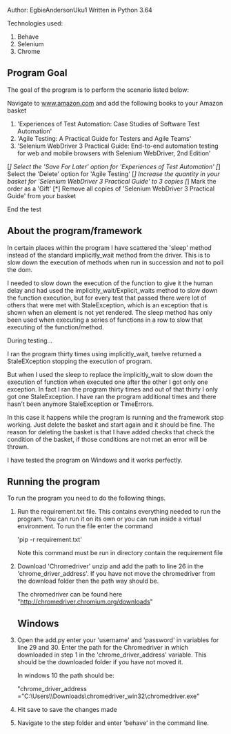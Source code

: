 Author: EgbieAndersonUku1
Written in Python 3.64

Technologies used:

1) Behave
2) Selenium
3) Chrome


Program Goal
-------------

The goal of the program is to perform the scenario listed below:

Navigate to www.amazon.com and add the following books to your Amazon basket

1. 'Experiences of Test Automation: Case Studies of Software Test Automation'
2. 'Agile Testing: A Practical Guide for Testers and Agile Teams'
3. 'Selenium WebDriver 3 Practical Guide: End-to-end automation testing for web and mobile browsers
    with Selenium WebDriver, 2nd Edition'

[*] Select the 'Save For Later' option for 'Experiences of Test Automation'
[*] Select the 'Delete' option for 'Agile Testing'
[*] Increase the quantity in your basket for 'Selenium WebDriver 3 Practical Guide' to 3 copies
[*] Mark the order as a 'Gift'
[*] Remove all copies of 'Selenium WebDriver 3 Practical Guide' from your basket

End the test


About the program/framework
-----------------

In certain places within the program I have scattered the 'sleep' method instead of the standard 
implicitly_wait method from the driver. This is to slow down the execution of methods when run in
succession and not to poll the dom.

I needed to slow down the execution of the function to give it the human delay and had 
used the implicitly_wait/Explicit_waits method to slow down the function execution,
but for every test that passed there were lot of others that were met with StaleException, 
which is an exception that is shown when an element is not yet rendered. The sleep method has 
only been used when executing a series of functions in a row to slow that executing of the function/method.

During testing...

I ran the program thirty times using implicitly_wait, twelve returned a StaleEXception 
stopping the execution of program. 

But when I used the sleep to replace the implicitly_wait to slow down the execution of function 
when executed one after the other I got only one exception. In fact I ran the program 
thirty times and out of that thirty I only got one StaleException. I have ran the program
additional times and there hasn't been anymore StaleException or TimeErrors.

In this case it happens while the program is running and the framework stop working. Just delete 
the basket and start again and it should be fine. The reason for deleting the basket is that I have
added checks that check the condition of the basket, if those conditions are not met an error will
be thrown.

I have tested the program on Windows and it works perfectly.


Running the program
-----------------------

To run the program you need to do the following things.

1) Run the requirement.txt file. This contains everything needed to run the program. 
   You can run it on its own or you can run inside a virtual environment. 
   To run the file enter the command 
   
   'pip -r requirement.txt'
    
    Note this command must be run in directory contain the requirement file


2) Download 'Chromedriver' unzip and add the path to line 26 in the 'chrome_driver_address'. 
   If you have not move the chromedriver from the download folder then the path way should be. 
   
   The chromedriver can be found here "http://chromedriver.chromium.org/downloads"
   
   Windows
   ---------
   
   
3) Open the add.py enter your 'username' and 'password' in variables for line 29 and 30. Enter the path for 
   the Chromedriver in which downloaded in step 1 in the 'chrome_driver_address' variable. 
   This should be the downloaded folder if you have not moved it. 
   
   In windows 10 the path should be:
   
   "chrome_driver_address ="C:\\Users\\<your username>\\Downloads\\chromedriver_win32\\chromedriver.exe"

4) Hit save to save the changes made
5) Navigate to the step folder and enter 'behave' in the command line.
